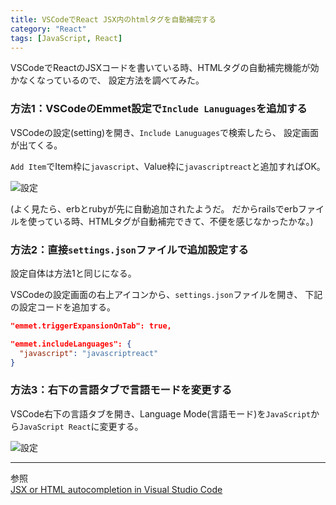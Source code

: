 ```yaml
---
title: VSCodeでReact JSX内のhtmlタグを自動補完する
category: "React"
tags: [JavaScript, React]
---
```


VSCodeでReactのJSXコードを書いている時、HTMLタグの自動補完機能が効かなくなっているので、
設定方法を調べてみた。

### 方法1：VSCodeのEmmet設定で`Include Lanuguages`を追加する

VSCodeの設定(setting)を開き、`Include Lanuguages`で検索したら、
設定画面が出てくる。

`Add Item`でItem枠に`javascript`、Value枠に`javascriptreact`と追加すればOK。

![設定]('https://i.imgur.com/yDZx72Y.png')


(よく見たら、erbとrubyが先に自動追加されたようだ。
だからrailsでerbファイルを使っている時、HTMLタグが自動補完できて、不便を感じなかったかな。)

### 方法2：直接`settings.json`ファイルで追加設定する

設定自体は方法1と同じになる。

VSCodeの設定画面の右上アイコンから、`settings.json`ファイルを開き、
下記の設定コードを追加する。

```json
"emmet.triggerExpansionOnTab": true,

"emmet.includeLanguages": {
  "javascript": "javascriptreact"
}
  ```

### 方法3：右下の言語タブで言語モードを変更する

VSCode右下の言語タブを開き、Language Mode(言語モード)を`JavaScript`から`JavaScript React`に変更する。

![設定]('https://i.imgur.com/FMhmDEK.png')


---
参照  
[JSX or HTML autocompletion in Visual Studio Code](https://stackoverflow.com/questions/39320393/jsx-or-html-autocompletion-in-visual-studio-code)
